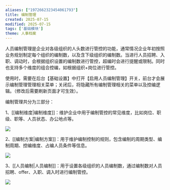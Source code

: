 ```yaml
---
aliases: ["1972662323454061793"]
title: 编制管理
created: 2025-07-15
modified: 2025-07-15
tags: ['基础模块']
theme: 人事档案
---
```


人员编制管理是企业对各级组织的人头数进行管控的功能，通常情况企业年初按照业务规划制定每个组织的编制数，以及含下级组织的编制数。当进行人员招聘、入职、调动时，会根据组织设置的编制数进行管控，超编时会进行提醒或限制。同时也支持多个维度的组合控编，如根据组织+岗位进行管控。

使用时，需要在后台【基础设置】中打开【启用人员编制管理】开关，前台才会展示编制管理管理相关菜单；关闭后，将隐藏所有编制管理相关的菜单以及控编逻辑。（修改后需要刷新页面才可生效）。

编制管理共分为三部分：

1、[[编制维度|编制维度]]：维护企业中用于编制管控的常见维度，比如岗位、职级、职等、人员状态、办公地点等。

![](74639b1c9f85338dfb14364c20bea8e8.jpg)

2、[[编制方案|编制方案]]：用于维护编制控制的规则，包含编制的周期类型、编制周期、控编维度、占编人员条件等信息。

![](970ecde23817f262ddecb96cf033b62e.jpg)

3、[[人员编制|人员编制]]：用于设置各级组织的人员编制数，通过编制数对人员招聘、offer、入职、调入时进行编制管控。

![](bbf8052b7718cfbe5deabb6fdd513c88.jpg)